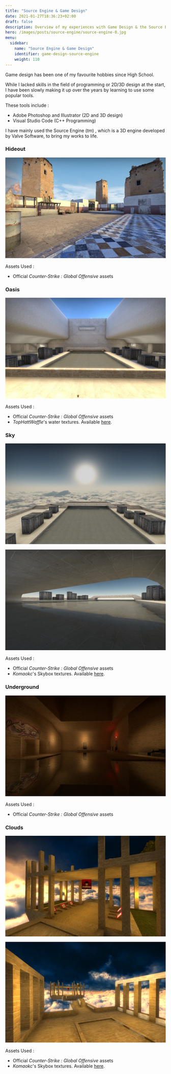 ```yaml
---
title: "Source Engine & Game Design"
date: 2021-01-27T18:36:23+02:00
draft: false
description: Overview of my experiences with Game Design & the Source Engine.
hero: /images/posts/source-engine/source-engine-0.jpg
menu:
  sidebar:
    name: "Source Engine & Game Design"
    identifier: game-design-source-engine
    weight: 110 
---
```


Game design has been one of my favourite hobbies since High School. 

While I lacked skills in the field of programming or 2D/3D design at the start, I have been slowly making it up over the years by learning to use some popular tools. 

These tools include : 

- Adobe Photoshop and Illustrator (2D and 3D design) 
- Visual Studio Code (C++ Programming)

I have mainly used the Source Engine (*tm*) , which is a 3D engine developed by Valve Software, to bring my works to life. 

### Hideout

![hidedout](/images/posts/source-engine/source-engine-0.jpg)

Assets Used :

- Official *Counter-Strike : Global Offensive* assets

### Oasis

![oasis](/images/posts/source-engine/source-engine-1.jpg)

Assets Used :

- Official *Counter-Strike : Global Offensive* assets
- *TopHattWaffle*'s water textures. Available [here](https://www.tophattwaffle.com/downloads/water-source-textures/).

### Sky

![skycastle](/images/posts/source-engine/source-engine-2.jpg)

![skycastle2](/images/posts/source-engine/source-engine-3.jpg)

Assets Used :

- Official *Counter-Strike : Global Offensive* assets
- *Komaokc*'s Skybox textures. Available [here](https://gamebanana.com/members/289553).

### Underground

![underground](/images/posts/source-engine/source-engine-4.jpg)

Assets Used :

- Official *Counter-Strike : Global Offensive* assets

### Clouds

![Thunderstorm](/images/posts/source-engine/source-engine-5.jpg)

![Thunderstorm](/images/posts/source-engine/source-engine-6.jpg)

Assets Used :

- Official *Counter-Strike : Global Offensive* assets
- *Komaokc*'s Skybox textures. Available [here](https://gamebanana.com/members/289553).

